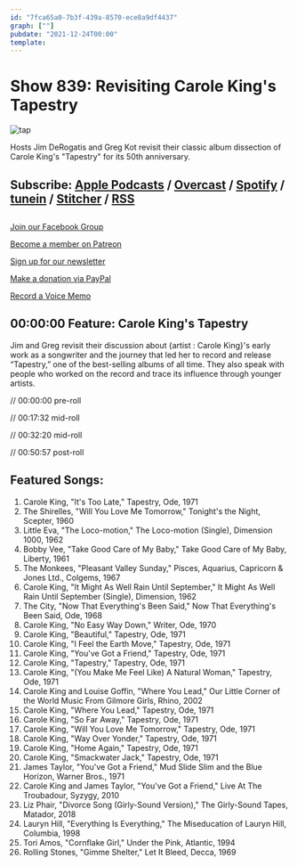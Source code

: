 ```yaml
---
id: "7fca65a0-7b3f-439a-8570-ece8a9df4437"
graph: [""]
pubdate: "2021-12-24T00:00"
template: 
---
```






# Show 839: Revisiting Carole King's Tapestry

![tap](https://static.soundopinions.org/images/2021/tap.jpeg)

Hosts Jim DeRogatis and Greg Kot revisit their classic album dissection of Carole King's "Tapestry" for its 50th anniversary. 



## Subscribe: [Apple Podcasts](https://itunes.apple.com/us/podcast/sound-opinions/id94793843) / [Overcast](https://overcast.fm/itunes94793843/sound-opinions) / [Spotify](https://open.spotify.com/show/1kNR8YL7TBrQuRxDdS4wtU) / [tunein](https://tunein.com/podcasts/Music-Podcasts/Sound-Opinions-p60273/) / [Stitcher](http://www.stitcher.com/podcast/sound-opinions) / [RSS](https://feeds.simplecast.com/Nn6fjnB0)



## 

[Join our Facebook Group](https://bit.ly/3sivr9T)

[Become a member on Patreon](https://bit.ly/3slWZvc)

[Sign up for our newsletter](https://bit.ly/3eEvRnG)

[Make a donation via PayPal](https://bit.ly/3dmt9lU)

[Record a Voice Memo](https://bit.ly/2RyD5Ah)



## 00:00:00 Feature: Carole King's Tapestry

Jim and Greg revisit their discussion about {artist : Carole King}'s early work as a songwriter and the journey that led her to record and release “Tapestry,” one of the best-selling albums of all time. They also speak with people who worked on the record and trace its influence through younger artists.

// 00:00:00 pre-roll

// 00:17:32 mid-roll

// 00:32:20 mid-roll

// 00:50:57 post-roll



## Featured Songs:

1. Carole King, "It's Too Late," Tapestry, Ode, 1971
2. The Shirelles, "Will You Love Me Tomorrow," Tonight's the Night, Scepter, 1960
3. Little Eva, "The Loco-motion," The Loco-motion (Single), Dimension 1000, 1962
4. Bobby Vee, "Take Good Care of My Baby," Take Good Care of My Baby, Liberty, 1961
5. The Monkees, "Pleasant Valley Sunday," Pisces, Aquarius, Capricorn & Jones Ltd., Colgems, 1967
6. Carole King, "It Might As Well Rain Until September," It Might As Well Rain Until September (Single), Dimension, 1962
7. The City, "Now That Everything's Been Said," Now That Everything's Been Said, Ode, 1968
8. Carole King, "No Easy Way Down," Writer, Ode, 1970
9. Carole King, "Beautiful," Tapestry, Ode, 1971
10. Carole King, "I Feel the Earth Move," Tapestry, Ode, 1971
11. Carole King, "You've Got a Friend," Tapestry, Ode, 1971
12. Carole King, "Tapestry," Tapestry, Ode, 1971
13. Carole King, "(You Make Me Feel Like) A Natural Woman," Tapestry, Ode, 1971
14. Carole King and Louise Goffin, "Where You Lead," Our Little Corner of the World Music From Gilmore Girls, Rhino, 2002
15. Carole King, "Where You Lead," Tapestry, Ode, 1971
16. Carole King, "So Far Away," Tapestry, Ode, 1971
17. Carole King, "Will You Love Me Tomorrow," Tapestry, Ode, 1971
18. Carole King, "Way Over Yonder," Tapestry, Ode, 1971
19. Carole King, "Home Again," Tapestry, Ode, 1971
20. Carole King, "Smackwater Jack," Tapestry, Ode, 1971
21. James Taylor, "You've Got a Friend," Mud Slide Slim and the Blue Horizon, Warner Bros., 1971
22. Carole King and James Taylor, "You've Got a Friend," Live At The Troubadour, Syzygy, 2010
23. Liz Phair, "Divorce Song (Girly-Sound Version)," The Girly-Sound Tapes, Matador, 2018
24. Lauryn Hill, "Everything Is Everything," The Miseducation of Lauryn Hill, Columbia, 1998
25. Tori Amos, "Cornflake Girl," Under the Pink, Atlantic, 1994
26. Rolling Stones, "Gimme Shelter," Let It Bleed, Decca, 1969